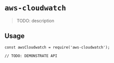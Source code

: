# `aws-cloudwatch`

> TODO: description

## Usage

```
const awsCloudwatch = require('aws-cloudwatch');

// TODO: DEMONSTRATE API
```
